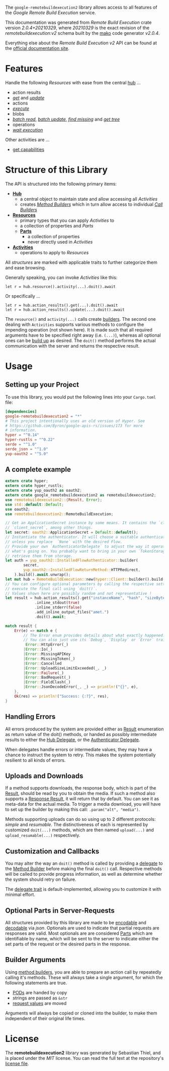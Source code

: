 <!---
DO NOT EDIT !
This file was generated automatically from 'src/mako/api/README.md.mako'
DO NOT EDIT !
-->
The `google-remotebuildexecution2` library allows access to all features of the *Google Remote Build Execution* service.

This documentation was generated from *Remote Build Execution* crate version *2.0.4+20210329*, where *20210329* is the exact revision of the *remotebuildexecution:v2* schema built by the [mako](http://www.makotemplates.org/) code generator *v2.0.4*.

Everything else about the *Remote Build Execution* *v2* API can be found at the
[official documentation site](https://cloud.google.com/remote-build-execution/docs/).
# Features

Handle the following *Resources* with ease from the central [hub](https://docs.rs/google-remotebuildexecution2/2.0.4+20210329/google_remotebuildexecution2/RemoteBuildExecution) ... 

* action results
 * [*get*](https://docs.rs/google-remotebuildexecution2/2.0.4+20210329/google_remotebuildexecution2/api::ActionResultGetCall) and [*update*](https://docs.rs/google-remotebuildexecution2/2.0.4+20210329/google_remotebuildexecution2/api::ActionResultUpdateCall)
* actions
 * [*execute*](https://docs.rs/google-remotebuildexecution2/2.0.4+20210329/google_remotebuildexecution2/api::ActionExecuteCall)
* blobs
 * [*batch read*](https://docs.rs/google-remotebuildexecution2/2.0.4+20210329/google_remotebuildexecution2/api::BlobBatchReadCall), [*batch update*](https://docs.rs/google-remotebuildexecution2/2.0.4+20210329/google_remotebuildexecution2/api::BlobBatchUpdateCall), [*find missing*](https://docs.rs/google-remotebuildexecution2/2.0.4+20210329/google_remotebuildexecution2/api::BlobFindMissingCall) and [*get tree*](https://docs.rs/google-remotebuildexecution2/2.0.4+20210329/google_remotebuildexecution2/api::BlobGetTreeCall)
* operations
 * [*wait execution*](https://docs.rs/google-remotebuildexecution2/2.0.4+20210329/google_remotebuildexecution2/api::OperationWaitExecutionCall)

Other activities are ...

* [get capabilities](https://docs.rs/google-remotebuildexecution2/2.0.4+20210329/google_remotebuildexecution2/api::MethodGetCapabilityCall)



# Structure of this Library

The API is structured into the following primary items:

* **[Hub](https://docs.rs/google-remotebuildexecution2/2.0.4+20210329/google_remotebuildexecution2/RemoteBuildExecution)**
    * a central object to maintain state and allow accessing all *Activities*
    * creates [*Method Builders*](https://docs.rs/google-remotebuildexecution2/2.0.4+20210329/google_remotebuildexecution2/client::MethodsBuilder) which in turn
      allow access to individual [*Call Builders*](https://docs.rs/google-remotebuildexecution2/2.0.4+20210329/google_remotebuildexecution2/client::CallBuilder)
* **[Resources](https://docs.rs/google-remotebuildexecution2/2.0.4+20210329/google_remotebuildexecution2/client::Resource)**
    * primary types that you can apply *Activities* to
    * a collection of properties and *Parts*
    * **[Parts](https://docs.rs/google-remotebuildexecution2/2.0.4+20210329/google_remotebuildexecution2/client::Part)**
        * a collection of properties
        * never directly used in *Activities*
* **[Activities](https://docs.rs/google-remotebuildexecution2/2.0.4+20210329/google_remotebuildexecution2/client::CallBuilder)**
    * operations to apply to *Resources*

All *structures* are marked with applicable traits to further categorize them and ease browsing.

Generally speaking, you can invoke *Activities* like this:

```Rust,ignore
let r = hub.resource().activity(...).doit().await
```

Or specifically ...

```ignore
let r = hub.action_results().get(...).doit().await
let r = hub.action_results().update(...).doit().await
```

The `resource()` and `activity(...)` calls create [builders][builder-pattern]. The second one dealing with `Activities` 
supports various methods to configure the impending operation (not shown here). It is made such that all required arguments have to be 
specified right away (i.e. `(...)`), whereas all optional ones can be [build up][builder-pattern] as desired.
The `doit()` method performs the actual communication with the server and returns the respective result.

# Usage

## Setting up your Project

To use this library, you would put the following lines into your `Cargo.toml` file:

```toml
[dependencies]
google-remotebuildexecution2 = "*"
# This project intentionally uses an old version of Hyper. See
# https://github.com/Byron/google-apis-rs/issues/173 for more
# information.
hyper = "^0.14"
hyper-rustls = "^0.22"
serde = "^1.0"
serde_json = "^1.0"
yup-oauth2 = "^5.0"
```

## A complete example

```Rust
extern crate hyper;
extern crate hyper_rustls;
extern crate yup_oauth2 as oauth2;
extern crate google_remotebuildexecution2 as remotebuildexecution2;
use remotebuildexecution2::{Result, Error};
use std::default::Default;
use oauth2;
use remotebuildexecution2::RemoteBuildExecution;

// Get an ApplicationSecret instance by some means. It contains the `client_id` and 
// `client_secret`, among other things.
let secret: oauth2::ApplicationSecret = Default::default();
// Instantiate the authenticator. It will choose a suitable authentication flow for you, 
// unless you replace  `None` with the desired Flow.
// Provide your own `AuthenticatorDelegate` to adjust the way it operates and get feedback about 
// what's going on. You probably want to bring in your own `TokenStorage` to persist tokens and
// retrieve them from storage.
let auth = yup_oauth2::InstalledFlowAuthenticator::builder(
        secret,
        yup_oauth2::InstalledFlowReturnMethod::HTTPRedirect,
    ).build().await.unwrap();
let mut hub = RemoteBuildExecution::new(hyper::Client::builder().build(hyper_rustls::HttpsConnector::with_native_roots()), auth);
// You can configure optional parameters by calling the respective setters at will, and
// execute the final call using `doit()`.
// Values shown here are possibly random and not representative !
let result = hub.action_results().get("instanceName", "hash", "sizeBytes")
             .inline_stdout(true)
             .inline_stderr(false)
             .add_inline_output_files("amet.")
             .doit().await;

match result {
    Err(e) => match e {
        // The Error enum provides details about what exactly happened.
        // You can also just use its `Debug`, `Display` or `Error` traits
         Error::HttpError(_)
        |Error::Io(_)
        |Error::MissingAPIKey
        |Error::MissingToken(_)
        |Error::Cancelled
        |Error::UploadSizeLimitExceeded(_, _)
        |Error::Failure(_)
        |Error::BadRequest(_)
        |Error::FieldClash(_)
        |Error::JsonDecodeError(_, _) => println!("{}", e),
    },
    Ok(res) => println!("Success: {:?}", res),
}

```
## Handling Errors

All errors produced by the system are provided either as [Result](https://docs.rs/google-remotebuildexecution2/2.0.4+20210329/google_remotebuildexecution2/client::Result) enumeration as return value of
the doit() methods, or handed as possibly intermediate results to either the 
[Hub Delegate](https://docs.rs/google-remotebuildexecution2/2.0.4+20210329/google_remotebuildexecution2/client::Delegate), or the [Authenticator Delegate](https://docs.rs/yup-oauth2/*/yup_oauth2/trait.AuthenticatorDelegate.html).

When delegates handle errors or intermediate values, they may have a chance to instruct the system to retry. This 
makes the system potentially resilient to all kinds of errors.

## Uploads and Downloads
If a method supports downloads, the response body, which is part of the [Result](https://docs.rs/google-remotebuildexecution2/2.0.4+20210329/google_remotebuildexecution2/client::Result), should be
read by you to obtain the media.
If such a method also supports a [Response Result](https://docs.rs/google-remotebuildexecution2/2.0.4+20210329/google_remotebuildexecution2/client::ResponseResult), it will return that by default.
You can see it as meta-data for the actual media. To trigger a media download, you will have to set up the builder by making
this call: `.param("alt", "media")`.

Methods supporting uploads can do so using up to 2 different protocols: 
*simple* and *resumable*. The distinctiveness of each is represented by customized 
`doit(...)` methods, which are then named `upload(...)` and `upload_resumable(...)` respectively.

## Customization and Callbacks

You may alter the way an `doit()` method is called by providing a [delegate](https://docs.rs/google-remotebuildexecution2/2.0.4+20210329/google_remotebuildexecution2/client::Delegate) to the 
[Method Builder](https://docs.rs/google-remotebuildexecution2/2.0.4+20210329/google_remotebuildexecution2/client::CallBuilder) before making the final `doit()` call. 
Respective methods will be called to provide progress information, as well as determine whether the system should 
retry on failure.

The [delegate trait](https://docs.rs/google-remotebuildexecution2/2.0.4+20210329/google_remotebuildexecution2/client::Delegate) is default-implemented, allowing you to customize it with minimal effort.

## Optional Parts in Server-Requests

All structures provided by this library are made to be [encodable](https://docs.rs/google-remotebuildexecution2/2.0.4+20210329/google_remotebuildexecution2/client::RequestValue) and 
[decodable](https://docs.rs/google-remotebuildexecution2/2.0.4+20210329/google_remotebuildexecution2/client::ResponseResult) via *json*. Optionals are used to indicate that partial requests are responses 
are valid.
Most optionals are are considered [Parts](https://docs.rs/google-remotebuildexecution2/2.0.4+20210329/google_remotebuildexecution2/client::Part) which are identifiable by name, which will be sent to 
the server to indicate either the set parts of the request or the desired parts in the response.

## Builder Arguments

Using [method builders](https://docs.rs/google-remotebuildexecution2/2.0.4+20210329/google_remotebuildexecution2/client::CallBuilder), you are able to prepare an action call by repeatedly calling it's methods.
These will always take a single argument, for which the following statements are true.

* [PODs][wiki-pod] are handed by copy
* strings are passed as `&str`
* [request values](https://docs.rs/google-remotebuildexecution2/2.0.4+20210329/google_remotebuildexecution2/client::RequestValue) are moved

Arguments will always be copied or cloned into the builder, to make them independent of their original life times.

[wiki-pod]: http://en.wikipedia.org/wiki/Plain_old_data_structure
[builder-pattern]: http://en.wikipedia.org/wiki/Builder_pattern
[google-go-api]: https://github.com/google/google-api-go-client

# License
The **remotebuildexecution2** library was generated by Sebastian Thiel, and is placed 
under the *MIT* license.
You can read the full text at the repository's [license file][repo-license].

[repo-license]: https://github.com/Byron/google-apis-rsblob/main/LICENSE.md
